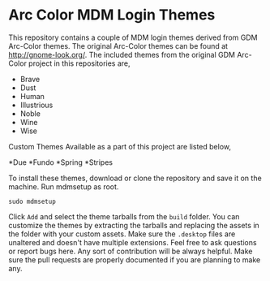 Arc Color MDM Login Themes
==========================

This repository contains a couple of MDM login themes derived from GDM Arc-Color themes. The original Arc-Color themes can be found at http://gnome-look.org/. The included themes from the original GDM Arc-Color project in this repositories are,

* Brave
* Dust
* Human
* Illustrious
* Noble
* Wine
* Wise

Custom Themes Available as a part of this project are listed below,

*Due
*Fundo
*Spring
*Stripes

To install these themes, download or clone the repository and save it on the machine. Run mdmsetup as root.

```sudo mdmsetup```

Click ```Add``` and select the theme tarballs from the ```build``` folder. You can customize the themes by extracting the tarballs and replacing the assets in the folder with your custom assets. Make sure the ```.desktop``` files are unaltered and doesn't have multiple extensions. Feel free to ask questions or report bugs here. Any sort of contribution will be always helpful. Make sure the pull requests are properly documented if you are planning to make any.
